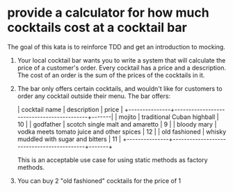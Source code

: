 # provide a calculator for how much cocktails cost at a cocktail bar

The goal of this kata is to reinforce TDD and get an introduction to mocking.

1. Your local cocktail bar wants you to write a system that will calculate the price of a customer's order. Every cocktail
has a price and a description. The cost of an order is the sum of the prices of the cocktails in it.

2. The bar only offers certain cocktails, and wouldn't like for customers to order any cocktail outside their menu. The bar offers:

   | cocktail name | description                               | price |
   +---------------+-------------------------------------------+-------|
   | mojito        | traditional Cuban highball                | 10    |
   | godfather     | scotch single malt and amaretto           | 9     |
   | bloody mary   | vodka meets tomato juice and other spices | 12    |
   | old fashioned | whisky muddled with sugar and bitters     | 11    |
   +---------------+-------------------------------------------+-------+

   This is an acceptable use case for using static methods as factory methods.

3. You can buy 2 "old fashioned" cocktails for the price of 1